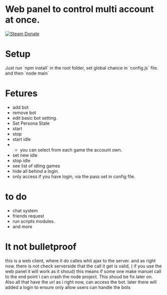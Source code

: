# Web panel to control multi account at once.
[![Steam Donate][steam-img]][steam-url]

# Setup
Just run ´npm install´ in the root folder,
set global chance in  ´config.js´ file.
and then ´node main´

# Fetures
 * add bot
 * remove bot
 * edit basic bot setting.
 * Set Persona State 
 * start
 * stop
 * start idle
 * * you can select from each game the account own. 
 * set new idle
 * stop idle
 * see list of idling games
 * hide all behind a login.
 * only access if you have login, via the pass set in config file. 

# to do
 * chat system
 * friends request
 * run scripts modules.
 * and more

# It not bulletproof
this is a web client, where it do calles whit ajax to the server. and as right now. there is not check serverside that the call it get is valid, ( if you use the web panel it will work as it shoud) this means if some one make manuel call to the end point i can crash the node project. This shoud be fix later on. 
Also all that have the url as i right now, can access the bot. later there will added a login to ensure only allow users can handle the bots


[steam-img]:  https://img.shields.io/badge/donate-Steam-lightgrey.svg?style=flat-square
[steam-url]:  https://steamcommunity.com/tradeoffer/new/?partner=29967844&token=ipZz21tf